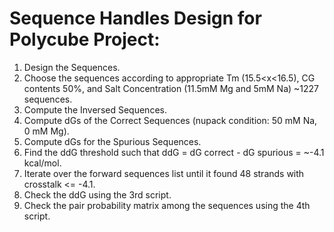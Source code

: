 # Sequence Handles Design for Polycube Project:
1. Design the Sequences.
2. Choose the sequences according to appropriate Tm (15.5<x<16.5), CG contents 50%, and Salt Concentration (11.5mM Mg and 5mM Na) ~1227 sequences.
3. Compute the Inversed Sequences.
4. Compute dGs of the Correct Sequences (nupack condition: 50 mM Na, 0 mM Mg).
5. Compute dGs for the Spurious Sequences.
6. Find the ddG threshold such that ddG = dG correct - dG spurious = ~-4.1 kcal/mol.
7. Iterate over the forward sequences list until it found 48 strands with crosstalk <= -4.1.
8. Check the ddG using the 3rd script.
9. Check the pair probability matrix among the sequences using the 4th script.
